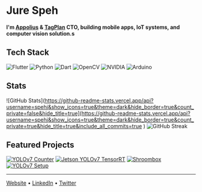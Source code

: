 # Jure Speh

**I'm [Appolius](https://appolius.com/) & [TagPlan](https://tagplan.app/) CTO, building mobile apps, IoT systems, and computer vision solution.s**

## Tech Stack
![Flutter](https://img.shields.io/badge/Flutter-02569B?style=flat-square&logo=flutter&logoColor=white)
![Python](https://img.shields.io/badge/Python-3776AB?style=flat-square&logo=python&logoColor=white)
![Dart](https://img.shields.io/badge/Dart-0175C2?style=flat-square&logo=dart&logoColor=white)
![OpenCV](https://img.shields.io/badge/OpenCV-5C3EE8?style=flat-square&logo=opencv&logoColor=white)
![NVIDIA](https://img.shields.io/badge/Jetson-76B900?style=flat-square&logo=nvidia&logoColor=white)
![Arduino](https://img.shields.io/badge/Arduino-00979D?style=flat-square&logo=arduino&logoColor=white)

## Stats
![GitHub Stats](https://github-readme-stats.vercel.app/api?username=spehj&show_icons=true&theme=dark&hide_border=true&count_private=false&hide_title=true](https://github-readme-stats.vercel.app/api?username=spehj&show_icons=true&theme=dark&hide_border=true&count_private=true&hide_title=true&include_all_commits=true ) 
![GitHub Streak](https://github-readme-streak-stats.herokuapp.com/?user=spehj&theme=dark&hide_border=true)

## Featured Projects
[![YOLOv7 Counter](https://github-readme-stats.vercel.app/api/pin/?username=spehj&repo=yolov7-counter-jetson-nano&theme=dark&hide_border=true)](https://github.com/spehj/yolov7-counter-jetson-nano)
[![Jetson YOLOv7 TensorRT](https://github-readme-stats.vercel.app/api/pin/?username=spehj&repo=jetson-nano-yolov7-tensorrt&theme=dark&hide_border=true)](https://github.com/spehj/jetson-nano-yolov7-tensorrt)
[![Shroombox](https://github-readme-stats.vercel.app/api/pin/?username=spehj&repo=Shroombox&theme=dark&hide_border=true)](https://github.com/spehj/Shroombox)
[![YOLOv7 Setup](https://github-readme-stats.vercel.app/api/pin/?username=spehj&repo=yolov7-jetson-nano-setup&theme=dark&hide_border=true)](https://github.com/spehj/yolov7-jetson-nano-setup)

---
[Website](https://appolius.com) • [LinkedIn](https://linkedin.com/in/jurespeh) • [Twitter](https://twitter.com/jurespeh)
